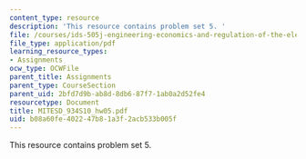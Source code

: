 ```yaml
---
content_type: resource
description: 'This resource contains problem set 5. '
file: /courses/ids-505j-engineering-economics-and-regulation-of-the-electric-power-sector-spring-2010/b08a60fe402247b81a3f2acb533b005f_MITESD_934S10_hw05.pdf
file_type: application/pdf
learning_resource_types:
- Assignments
ocw_type: OCWFile
parent_title: Assignments
parent_type: CourseSection
parent_uid: 2bfd7d9b-ab8d-8db6-87f7-1ab0a2d52fe4
resourcetype: Document
title: MITESD_934S10_hw05.pdf
uid: b08a60fe-4022-47b8-1a3f-2acb533b005f
---
```

This resource contains problem set 5. 


